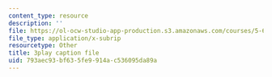 ```yaml
---
content_type: resource
description: ''
file: https://ol-ocw-studio-app-production.s3.amazonaws.com/courses/5-61-physical-chemistry-fall-2017/793aec93bf635fe9914ac536095da89a_IoED49Ha8-o.vtt
file_type: application/x-subrip
resourcetype: Other
title: 3play caption file
uid: 793aec93-bf63-5fe9-914a-c536095da89a
---
```

